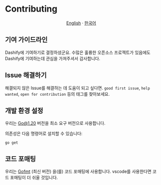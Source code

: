 # Contributing

<p align="center"><a href="https://github.com/MC-Dashify/launcher/CONTRIBUTING.md">English</a> · <a href="https://github.com/MC-Dashify/launcher/blob/main/.github/documents/CONTRIBUTING.ko_KR.md">한국어</a></p>

## 기여 가이드라인

Dashify에 기여하기로 결정하셨군요. 수많은 훌륭한 오픈소스 프로젝트가 있음에도 Dashify에 기여하는데 관심을 가져주셔서 감사합니다.

## Issue 해결하기

해결되지 않은 Issue를 해결하는 데 도움이 되고 싶다면. `good first issue`, `help wanted`, `open for contribution` 등의 태그를 찾아보세요.

## 개발 환경 설정

우리는 Go@1.20 버전을 최소 요구 버전으로 사용합니다.

의존성은 다음 명령어로 설치할 수 있습니다:

```shell
go get
```

## 코드 포매팅

우리는 [Gofmt](https://pkg.go.dev/cmd/gofmt) (최신 버전) 을(를)
코드 포매팅에 사용합니다. vscode를 사용한다면 코드 포매팅이 더 쉬울 것입니다.
